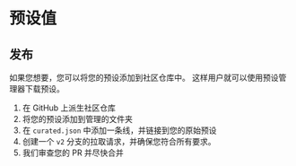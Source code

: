 # 预设值

## 发布

如果您想要，您可以将您的预设添加到社区仓库中。 这样用户就可以使用预设管理器下载预设。

1. 在 GitHub 上派生社区仓库
2. 将您的预设添加到管理的文件夹
3. 在 `curated.json` 中添加一条线，并链接到您的原始预设
4. 创建一个 `v2` 分支的拉取请求，并确保您符合所有要求。
5. 我们审查您的 PR 并尽快合并 

